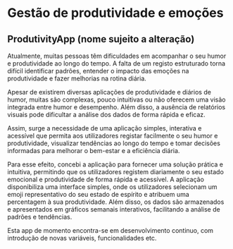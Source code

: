 # Gestão de produtividade e emoções
## ProdutivityApp (nome sujeito a alteração)

Atualmente, muitas pessoas têm dificuldades em acompanhar o seu humor e produtividade ao longo do tempo. A falta de um registo estruturado torna difícil identificar padrões, entender o impacto das emoções na produtividade e fazer melhorias na rotina diária. 

Apesar de existirem diversas aplicações de produtividade e diários de humor, muitas são complexas, pouco intuitivas ou não oferecem uma visão integrada entre humor e desempenho. Além disso, a ausência de relatórios visuais pode dificultar a análise dos dados de forma rápida e eficaz. 

Assim, surge a necessidade de uma aplicação simples, interativa e acessível que permita aos utilizadores registar facilmente o seu humor e produtividade, visualizar tendências ao longo do tempo e tomar decisões informadas para melhorar o bem-estar e a eficiência diária. 

Para esse efeito, concebi a aplicação para fornecer uma solução prática e intuitiva, permitindo que os utilizadores registem diariamente o seu estado emocional e produtividade de forma rápida e acessível. A aplicação disponibiliza uma interface simples, onde os utilizadores selecionam um emoji representativo do seu estado de espírito e atribuem uma percentagem à sua produtividade. Além disso, os dados são armazenados e apresentados em gráficos semanais interativos, facilitando a análise de padrões e tendências. 

Esta app de momento encontra-se em desenvolvimento continuo, com introdução de novas variáveis, funcionalidades etc.
